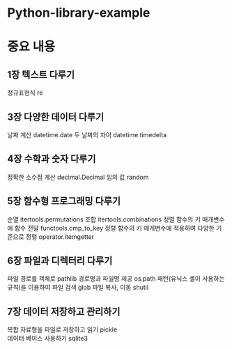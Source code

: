 # Python-library-example



# 중요 내용 

## 1장 텍스트 다루기

정규표현식 re 


## 3장 다양한 데이터 다루기

날짜 계산 datetime.date
두 날짜의 차이 datetime.timedelta


## 4장 수학과 숫자 다루기

정확한 소수점 계산 decimal.Decimal
임의 값 random

## 5장 함수형 프로그래밍 다루기

순열 itertools.permutations
조합 itertools.combinations
정렬 함수의 키 매개변수에 함수 전달 functools.cmp_to_key
정렬 함수의 키 매개변수에 적용하여 다양한 기준으로 정렬 operator.itemgetter


## 6장 파일과 디렉터리 다루기

파일 경로를 객체로 pathlib
경로명과 파일명 제공 os.path
패턴(유닉스 셸이 사용하는 규칙)을 이용하여 파일 검색 glob
파일 복사, 이동 shutil

## 7장 데이터 저장하고 관리하기   

복합 자료형을 파일로 저장하고 읽기 pickle  
데이터 베이스 사용하기 sqlite3  